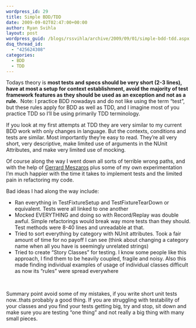 ```yaml
---
wordpress_id: 29
title: Simple BDD/TDD
date: 2009-09-02T02:47:00+00:00
author: Ryan Svihla
layout: post
wordpress_guid: /blogs/rssvihla/archive/2009/09/01/simple-bdd-tdd.aspx
dsq_thread_id:
  - "425624308"
categories:
  - BDD
  - TDD
---
```

Todays theory is **most tests and specs should be very short (2-3 lines), have at most a setup for context establishment, avoid the majority of test framework features as they should be used as an exception and not as a rule.**&nbsp; Note: I practice BDD nowadays and do not like using the term &#8220;test&#8221;, but these rules apply for BDD as well as TDD, and I imagine most of you practice TDD so I&#8217;ll be using primarily TDD terminology.

If you look at my first attempts at TDD they are very similar to my current BDD work with only changes in language. But the contexts, conditions and tests are similar. Most importantly they&#8217;re easy to read. They&#8217;re all very short, very descriptive, make limited use of arguments in the NUnit Attributes, and make very limited use of mocking.

Of course along the way I went down all sorts of terrible wrong paths, and with the help of [Gerrard Meszaros](http://www.amazon.com/xUnit-Test-Patterns-Refactoring-Code/dp/0131495054/ref=sr_1_1?ie=UTF8&s=books&qid=1251858264&sr=8-1) plus some of my own experimentation I&#8217;m much happier with the time it takes to implement tests and the limited pain in refactoring my code.

Bad ideas I had along the way include: 

  * Ran everything in TestFixtureSetup and TestFixtureTearDown or equivalent. Tests were all linked to one another
  * Mocked EVERYTHING and doing so with Record/Replay was double awful. Simple refactorings would break way more tests than they should. Test methods were 8-40 lines and unreadable at that.
  * Tried to sort everything by category with NUnit attributes. Took a fair amount of time for no payoff I can see (think about changing a category name when all you have is seemingly unrelated strings)
  * Tried to create &#8220;Story Classes&#8221; for testing. I know some people like this approach, I find them to be heavily coupled, fragile and noisy. Also this made finding individual examples of usage of individual classes difficult as now its &#8220;rules&#8221; were spread everywhere

&nbsp;

Summary point avoid some of my mistakes, if you write short unit tests now..thats probably a good thing. If you are struggling with testability of your classes and you find your tests getting big, try and stop, sit down and make sure you are testing &#8220;one thing&#8221; and not really a big thing with many small pieces.